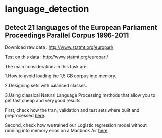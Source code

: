 # language_detection

## Detect 21 languages of the European Parliament Proceedings Parallel Corpus 1996-2011

 Download raw data : http://www.statmt.org/europarl/
 
 Test on this data : http://www.statmt.org/europarl/

The main considerations in this task are:

1.How to avoid loading the 1,5 GB corpus into memory. 

2.Designing sets with balanced classes. 

3.Using classical Natural Language Processing methods that allow you to get fast,cheap and very good results. 

First, check how the train, validation and test sets where built and preprocessed [here](https://github.com/Salma-Bouzid/language_detection/blob/master/Build_dataset.ipynb).

Second, check how we trained our Logistic regression model without running into memory erros on a Macbook Air [here](https://github.com/Salma-Bouzid/language_detection/blob/master/Train.ipynb).

